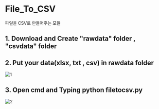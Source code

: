 # File_To_CSV
파일을 CSV로 만들어주는 모듈

## 1. Download and Create "rawdata" folder , "csvdata" folder

## 2. Put your data(xlsx, txt , csv) in rawdata folder 
![1](https://user-images.githubusercontent.com/87745990/147911969-37d318c6-9c1f-4c48-8972-a24c039cfa51.gif)

## 3. Open cmd and Typing python filetocsv.py
![2](https://user-images.githubusercontent.com/87745990/147912085-46b1c208-6591-497a-9803-68d4b3de40d0.gif)

